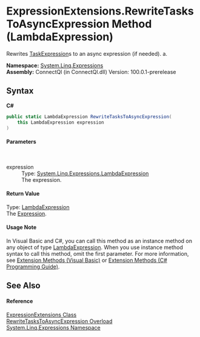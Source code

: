 # ExpressionExtensions.RewriteTasksToAsyncExpression Method (LambdaExpression)
 

Rewrites <a href="T_ConnectQl_Expressions_TaskExpression">TaskExpression</a>s to an async expression (if needed). a.

**Namespace:**&nbsp;<a href="N_System_Linq_Expressions">System.Linq.Expressions</a><br />**Assembly:**&nbsp;ConnectQl (in ConnectQl.dll) Version: 100.0.1-prerelease

## Syntax

**C#**<br />
``` C#
public static LambdaExpression RewriteTasksToAsyncExpression(
	this LambdaExpression expression
)
```


#### Parameters
&nbsp;<dl><dt>expression</dt><dd>Type: <a href="http://msdn2.microsoft.com/en-us/library/bb359520" target="_blank">System.Linq.Expressions.LambdaExpression</a><br />The expression.</dd></dl>

#### Return Value
Type: <a href="http://msdn2.microsoft.com/en-us/library/bb359520" target="_blank">LambdaExpression</a><br />The <a href="http://msdn2.microsoft.com/en-us/library/bb356138" target="_blank">Expression</a>.

#### Usage Note
In Visual Basic and C#, you can call this method as an instance method on any object of type <a href="http://msdn2.microsoft.com/en-us/library/bb359520" target="_blank">LambdaExpression</a>. When you use instance method syntax to call this method, omit the first parameter. For more information, see <a href="http://msdn.microsoft.com/en-us/library/bb384936.aspx">Extension Methods (Visual Basic)</a> or <a href="http://msdn.microsoft.com/en-us/library/bb383977.aspx">Extension Methods (C# Programming Guide)</a>.

## See Also


#### Reference
<a href="T_System_Linq_Expressions_ExpressionExtensions">ExpressionExtensions Class</a><br /><a href="Overload_System_Linq_Expressions_ExpressionExtensions_RewriteTasksToAsyncExpression">RewriteTasksToAsyncExpression Overload</a><br /><a href="N_System_Linq_Expressions">System.Linq.Expressions Namespace</a><br />